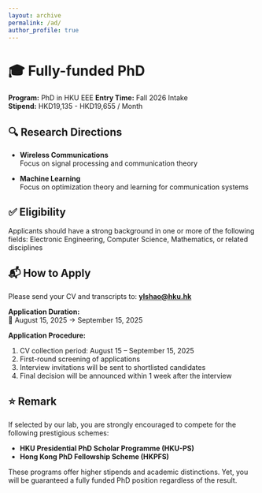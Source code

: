```yaml
---
layout: archive
permalink: /ad/
author_profile: true
---
```


# 🎓 Fully-funded PhD

**Program:** PhD in HKU EEE
**Entry Time:** Fall 2026 Intake  
**Stipend:** HKD19,135 - HKD19,655 / Month

## 🔍 Research Directions

- **Wireless Communications**  
  Focus on signal processing and communication theory

- **Machine Learning**  
  Focus on optimization theory and learning for communication systems

## ✅ Eligibility

Applicants should have a strong background in one or more of the following fields: Electronic Engineering, Computer Science, Mathematics, or related disciplines

## 📬 How to Apply

Please send your CV and transcripts to: **ylshao@hku.hk**

**Application Duration:**  
📅 August 15, 2025 → September 15, 2025

**Application Procedure:**
1. CV collection period: August 15 – September 15, 2025  
2. First-round screening of applications  
3. Interview invitations will be sent to shortlisted candidates  
4. Final decision will be announced within 1 week after the interview


## ⭐ Remark

If selected by our lab, you are strongly encouraged to compete for the following prestigious schemes:
- **HKU Presidential PhD Scholar Programme (HKU-PS)**  
- **Hong Kong PhD Fellowship Scheme (HKPFS)**  

These programs offer higher stipends and academic distinctions. Yet, you will be guaranteed a fully funded PhD position regardless of the result.




